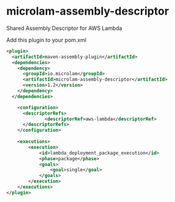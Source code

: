 # microlam-assembly-descriptor
Shared Assembly Descriptor for AWS Lambda

Add this plugin to your pom.xml

```pom.xml
<plugin>
  <artifactId>maven-assembly-plugin</artifactId>
  <dependencies>
    <dependency>
      <groupId>io.microlam</groupId>
      <artifactId>microlam-assembly-descriptor</artifactId>
      <version>1.2</version>
    </dependency>
  </dependencies>

    <configuration>
      <descriptorRefs>
              <descriptorRef>aws-lambda</descriptorRef>
      </descriptorRefs>
    </configuration>
    
    <executions>
        <execution>
            <id>lambda_deployment_package_execution</id>
            <phase>package</phase>
            <goals>
                <goal>single</goal>
            </goals>
        </execution>
    </executions>
</plugin>
```
